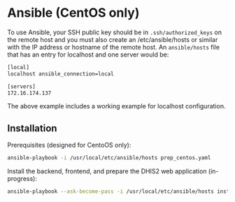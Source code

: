 # Ansible (CentOS only)

To use Ansible, your SSH public key should be in `.ssh/authorized_keys` on the remote host and you must also create an /etc/ansible/hosts or similar with the IP address or hostname of the remote host. An `ansible/hosts` file that has an entry for localhost and one server would be:

```sh
[local]
localhost ansible_connection=local

[servers]
172.16.174.137
```
The above example includes a working example for localhost configuration.

## Installation

Prerequisites (designed for CentoOS only):
```sh
ansible-playbook -i /usr/local/etc/ansible/hosts prep_centos.yaml
```

Install the backend, frontend, and prepare the DHIS2 web application (in-progress):
```sh
ansible-playbook --ask-become-pass -i /usr/local/etc/ansible/hosts install.yaml
```

